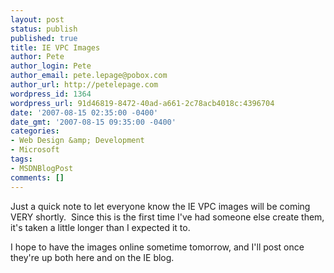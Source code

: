 ```yaml
---
layout: post
status: publish
published: true
title: IE VPC Images
author: Pete
author_login: Pete
author_email: pete.lepage@pobox.com
author_url: http://petelepage.com
wordpress_id: 1364
wordpress_url: 91d46819-8472-40ad-a661-2c78acb4018c:4396704
date: '2007-08-15 02:35:00 -0400'
date_gmt: '2007-08-15 09:35:00 -0400'
categories:
- Web Design &amp; Development
- Microsoft
tags:
- MSDNBlogPost
comments: []
---
```

<p>Just a quick note to let everyone know the IE VPC images will be coming VERY shortly.  Since this is the first time I've had someone else create them, it's taken a little longer than I expected it to.</p>
<p>I hope to have the images online sometime tomorrow, and I'll post once they're up both here and on the IE blog.</p>
<p><img src="http://blogs.msdn.com/aggbug.aspx?PostID=4396704" alt="" width="1" height="1" /></p>
